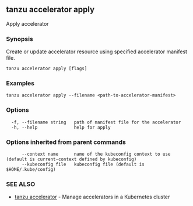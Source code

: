 ## tanzu accelerator apply

Apply accelerator

### Synopsis

Create or update accelerator resource using specified accelerator manifest file.

```
tanzu accelerator apply [flags]
```

### Examples

```
tanzu accelerator apply --filename <path-to-accelerator-manifest>
```

### Options

```
  -f, --filename string   path of manifest file for the accelerator
  -h, --help              help for apply
```

### Options inherited from parent commands

```
      --context name      name of the kubeconfig context to use (default is current-context defined by kubeconfig)
      --kubeconfig file   kubeconfig file (default is $HOME/.kube/config)
```

### SEE ALSO

* [tanzu accelerator](tanzu_accelerator.md)	 - Manage accelerators in a Kubernetes cluster

